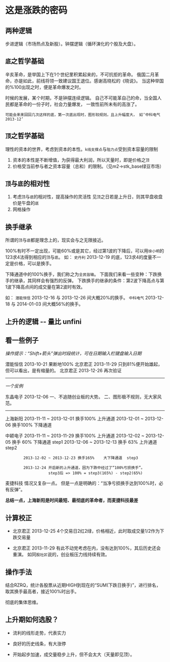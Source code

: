 # 这是涨跌的密码

## 两种逻辑

  步进逻辑（市场热点及新股）。钟摆逻辑（循环演化的个股及大盘）。

## `底`之哲学基础

  辛亥革命，是举国上下在1个世纪里积累起来的，不可抗拒的革命。
  俄国二月革命，亦是如此，前线将领一致建议国王退位。感谢高晓松的《晓说》。
  当这种举国的%100出现之时，便是革命爆发之时。

  时候的发展，某个时期，不是钟摆连续逻辑。
  自己不可能革自己的命，当全国人民都是革命的一份子时，社会力量爆发，
  一致性前所未有的高涨了。

  `可能会来来回回几次这样的底，第一次底出现时，图形较规则，且上升幅度大，
  如‘中科电气2013-12’`

## `顶`之哲学基础

  理性的资本的世界，考虑到资本的本性。`k线支撑点`与`阻力点`受到资本容量的限制

  1. 资本的本性是不断增值，为获得最大利润，所以天量时，即是价格之`顶`
  2. 价格受当前参与者之资本容量（总和）的限制。（见m2->stk_base绿豆市场）

## `顶`与`底`的相对性

  1. 考虑`顶`与`底`的相对性，提高操作的灵活性
     见`顶`之日若是上升日，则其早盘收盘价是午盘的`底`
  2. 网格操作


## 换手继承

  所谓的`顶`与`底`都是理念上的，现实会与之无限接近。

  100%有时不一定出现，可能60%或是其它，经过第1波的下降后，可以用`徐小明`的
  123求4法得到相应的`顶`与`底`。
  如：
  `史丹利`  2013-12-19 的底，123求4的度量不一定是价格，可以是换手。

  下降通道中的100%换手，我们称之为`全民皆输`。
  下面我们来看一些变种：下跌换手的继承，其同样会有强烈的反弹。
  下跌换手的继承的条件：第2波下降高点与第1波下降高点间的成交量在第2波时有效。

  如：
  `潜能恒信` 2013-12-16 与 2013-12-26 间大概20%的换手。
  `中科电气` 2013-12-18 与 2014-01-03 间大概56%的换手。

## 上升的逻辑 -- 量比 unfini


## 看一些例子 

 *操作提示：“Shift+箭头”弹出时段统计，可在日期输入栏键盘输入日期*

  潜能恒信  2013-10-21  果断地100% 
  北京君正  2013-11-29  只到81%便开始雄起，但可以看出，是有缩量的。
  北京君正  2013-12-26  再次验证

  --------------------------------------------------------------

 *一个反例*

  东晶电子  2013-12-06
            一、不追随创业板的大势。
            二、图形极不规则，无大家风范。

  --------------------------------------------------------------

  上海新阳  2013-11-11 ~ 2013-12-01 换手100%    上升通道
            2013-12-01 ~ 2013-12-06 换手100%    下降通道

  中颖电子  2013-11-11 ~ 2013-11-29 换手100%    上升通道
            2013-12-02 ~ 2013-12-05 换手 60%    下降通道    step1
            2013-12-06 ~ 2013-12-13 换手 63%    上升通道    step2

            2013-12-02 ~ 2013-12-23 换手165%    大下降通道  step3

            2013-12-24 开启新的上升通道，因为下跌中经过了“100%亏损换手”。
                       step3后 => 100% = step3(165%) - step2(65%)

  麦捷科技  情况又复杂一点。
            但是一点是明确的：“当净亏损换手达到100%时，必有反弹”。

  **总结一点，上海新阳是时间最短、最彻底的革命者，而麦捷科技最差**

## 计算校正

  * 北京君正 2013-12-25 
    4个交易日2红2绿，价格相近，此时取成交量1/2作为下跌交易量

  * 北京君正 2013-11-29 
    有此不动党考虑在内，没有达到100%，其后历史还会重演。
    如同`股社区`说的，创业板压力线持续有效。

## 操作手法

  结合RZRQ，统计各股票从近期HIGH到现在的“SUM(下跌日换手)”，进行排名，
  取其换手最高者，接近100%时出手。

  彻底的集体思维。

## 上升期如何选股？

  * 流利的线形走势，代表实力

  * 良好的历史线条，有大涨停

  * 开始起步加速，成交量稳步上升，但不会太大（天量即见顶）。


